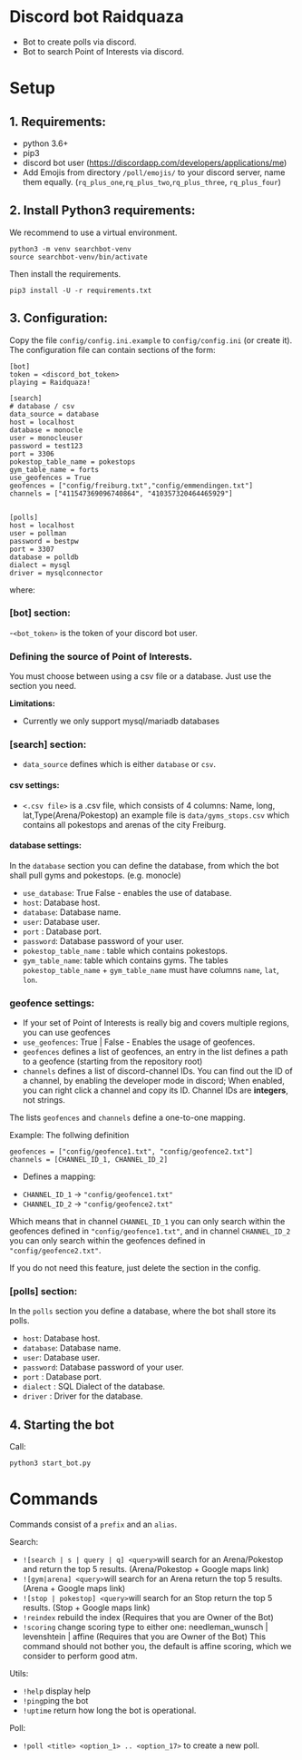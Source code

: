 # Discord bot Raidquaza
- Bot to create polls via discord.
- Bot to search Point of Interests via discord.

# Setup

## 1. Requirements: 
- python 3.6+
- pip3
- discord bot user (https://discordapp.com/developers/applications/me)
- Add Emojis from directory `/poll/emojis/` to your discord server, name them equally. (`rq_plus_one`,`rq_plus_two`,`rq_plus_three`, `rq_plus_four`)

## 2. Install Python3 requirements:
We recommend to use a virtual environment.
```
python3 -m venv searchbot-venv
source searchbot-venv/bin/activate
```

Then install the requirements.
```
pip3 install -U -r requirements.txt
```


## 3. Configuration:
Copy the file `config/config.ini.example` to `config/config.ini` (or create it). 
The configuration file can contain sections of the form: 

```
[bot]
token = <discord_bot_token>
playing = Raidquaza!

[search]
# database / csv
data_source = database
host = localhost
database = monocle
user = monocleuser
password = test123
port = 3306
pokestop_table_name = pokestops
gym_table_name = forts
use_geofences = True
geofences = ["config/freiburg.txt","config/emmendingen.txt"]
channels = ["411547369096740864", "410357320464465929"]


[polls]
host = localhost
user = pollman
password = bestpw
port = 3307
database = polldb
dialect = mysql
driver = mysqlconnector
```
where:

### [bot] section: 
 -`<bot_token>` is the token of your discord bot user.

### Defining the source of Point of Interests. 
You must choose between using a csv file or a database.
Just use the section you need.

**Limitations:** 
- Currently we only support mysql/mariadb databases

### [search] section:

* `data_source` defines which is either `database` or `csv`. 

####  csv settings:
  * `<.csv file>` is a .csv file, which consists of 4 columns: Name, long, lat,Type(Arena/Pokestop)
  an example file is `data/gyms_stops.csv` which contains all pokestops and arenas of the city Freiburg.


#### database settings: 
 In the `database` section you can define the database, from which the bot shall pull gyms and pokestops.  (e.g. monocle)
  * `use_database`: True False - enables the use of database.
  * `host`:  Database host.
  * `database`: Database name.
  * `user`: Database user.
  * `port` : Database port.
  * `password`: Database password of your user.
  * `pokestop_table_name` : table which contains pokestops.
  * `gym_table_name`: table which contains gyms.
  The tables `pokestop_table_name` + `gym_table_name` must have columns `name`, `lat`, `lon`.

### geofence settings:
 * If your set of Point of Interests is really big and covers multiple regions, you can use geofences 
 * `use_geofences`: True | False  - Enables the usage of geofences.
 * `geofences` defines a list of geofences, an entry in the list defines a path to a geofence (starting from the repository root)
 * `channels` defines a list of discord-channel IDs. You can find out the ID of a channel, by enabling the developer mode in discord; When enabled, you can right click a channel and copy its ID. Channel IDs are **integers**, not strings.
 
The lists  `geofences` and `channels` define a one-to-one mapping.

Example:
The follwing definition
```
geofences = ["config/geofence1.txt", "config/geofence2.txt"]
channels = [CHANNEL_ID_1, CHANNEL_ID_2]
```
- Defines a mapping: 
* `CHANNEL_ID_1` -> `"config/geofence1.txt"`
* `CHANNEL_ID_2` -> `"config/geofence2.txt"`

Which means that in channel `CHANNEL_ID_1` you can only search within the geofences defined in `"config/geofence1.txt"`,
and in channel `CHANNEL_ID_2` you can only search within the geofences defined in `"config/geofence2.txt"`.

If you do not need this feature, just delete the section in the config.

### [polls] section:
In the `polls` section you define a database, where the bot shall store its polls.
* `host`:  Database host.
* `database`: Database name.
* `user`: Database user.
* `password`: Database password of your user.
* `port` : Database port.
* `dialect` : SQL Dialect of the database.
* `driver` : Driver for the database.

## 4. Starting the bot
Call:
```
python3 start_bot.py
```

# Commands
Commands consist of a `prefix` and an `alias`.

Search:
- `![search | s | query | q] <query>`will search for an Arena/Pokestop and return the top 5 results. (Arena/Pokestop + Google maps link)
- `![gym|arena] <query>`will search for an Arena return the top 5 results. (Arena + Google maps link)
- `![stop | pokestop] <query>`will search for an Stop return the top 5 results. (Stop + Google maps link)
- `!reindex` rebuild the index  (Requires that you are Owner of the Bot)
- `!scoring` change scoring type to either one:  needleman_wunsch | levenshtein | affine (Requires that you are Owner of the Bot) 
This command should not bother you, the default is affine scoring, which we consider to perform good atm.

Utils:
- `!help` display help
- `!ping`ping the bot
- `!uptime` return how long the bot is operational.

Poll:
- `!poll <title> <option_1> .. <option_17>` to create a new poll.
